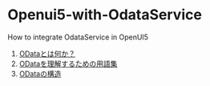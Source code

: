 Openui5-with-OdataService
=========================

How to integrate OdataService in OpenUI5

1. [ODataとは何か？](1_what_is_ODate.md)
1. [ODataを理解するための用語集](2_vocabularies.md)
1. [ODataの構造](3_basic_spec_of_odata.md)
